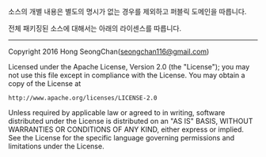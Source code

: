 소스의 개별 내용은 별도의 명시가 없는 경우를 제외하고 퍼블릭 도메인을 따릅니다. 

전체 패키징된 소스에 대해서는 아래의 라이센스를 따릅니다.

-----------------------------------------
Copyright 2016 Hong SeongChan(seongchan116@gmail.com)

Licensed under the Apache License, Version 2.0 (the "License");
you may not use this file except in compliance with the License.
You may obtain a copy of the License at

    http://www.apache.org/licenses/LICENSE-2.0

Unless required by applicable law or agreed to in writing, software
distributed under the License is distributed on an "AS IS" BASIS,
WITHOUT WARRANTIES OR CONDITIONS OF ANY KIND, either express or implied.
See the License for the specific language governing permissions and
limitations under the License.
